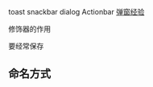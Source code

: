 
toast
snackbar
dialog
Actionbar
[弹窗经验](http://www.woshipm.com/pd/603334.html)

修饰器的作用


要经常保存

## 命名方式
